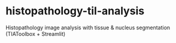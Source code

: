 # histopathology-til-analysis
Histopathology image analysis with tissue &amp; nucleus segmentation (TIAToolbox + Streamlit)
